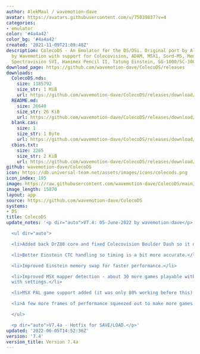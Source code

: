 ```yaml
---
author: AlekMaul / wavemotion-dave
avatar: https://avatars.githubusercontent.com/u/75039837?v=4
categories:
- emulator
color: '#4a4a42'
color_bg: '#4a4a42'
created: '2021-11-09T21:09:48Z'
description: ColecoDS - An Emulator for the DS/DSi. Original port by Alekmaul. Phoenix-Edition
  by Wavemotion with support for Colecovision, ADAM, MSX1, Sord-M5, Memotech MTX,
  Spectravision SVI, Hanimex Pencil II, Tatung Einstein, SG-1000/SC-3000 and the Creativision.
download_page: https://github.com/wavemotion-dave/ColecoDS/releases
downloads:
  ColecoDS.nds:
    size: 1185792
    size_str: 1 MiB
    url: https://github.com/wavemotion-dave/ColecoDS/releases/download/7.4/ColecoDS.nds
  README.md:
    size: 26640
    size_str: 26 KiB
    url: https://github.com/wavemotion-dave/ColecoDS/releases/download/7.4/README.md
  blank.cas:
    size: 1
    size_str: 1 Byte
    url: https://github.com/wavemotion-dave/ColecoDS/releases/download/7.4/blank.cas
  cbios.txt:
    size: 2265
    size_str: 2 KiB
    url: https://github.com/wavemotion-dave/ColecoDS/releases/download/7.4/cbios.txt
github: wavemotion-dave/ColecoDS
icon: https://db.universal-team.net/assets/images/icons/colecods.png
icon_index: 195
image: https://raw.githubusercontent.com/wavemotion-dave/ColecoDS/main/arm9/gfx_data/pdev_tbg0.png
image_length: 15870
layout: app
source: https://github.com/wavemotion-dave/ColecoDS
systems:
- DS
title: ColecoDS
update_notes: '<p dir="auto">V7.4: 05-June-2022 by wavemotion-dave</p>

  <ul dir="auto">

  <li>Added back DrZ80 core and fixed Colecovision Boulder Dash so it doesn''t crash.</li>

  <li>Better Einstein CTC handling so timing is a bit more accurate.</li>

  <li>Improved Einstein memory swap for faster performance.</li>

  <li>Improved MSX mapper detection - about 30 more games playable without fiddling
  with settings.</li>

  <li>MSX PAL game support added (it was only 80% working before this).</li>

  <li>A few more frames of performance squeezed out to make more games run buttery-smooth.</li>

  </ul>

  <p dir="auto">V7.4a - Hotfix for SAVE/LOAD.</p>'
updated: '2022-06-05T14:52:36Z'
version: '7.4'
version_title: Version 7.4a
---
```

